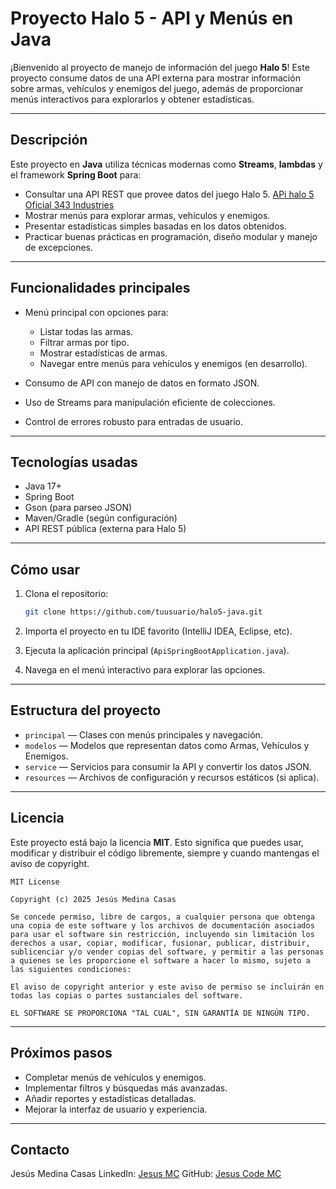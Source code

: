 # Proyecto Halo 5 - API y Menús en Java

¡Bienvenido al proyecto de manejo de información del juego **Halo 5**! Este proyecto consume datos de una API externa para mostrar información sobre armas, vehículos y enemigos del juego, además de proporcionar menús interactivos para explorarlos y obtener estadísticas.

---

## Descripción

Este proyecto en **Java** utiliza técnicas modernas como **Streams**, **lambdas** y el framework **Spring Boot** para:

* Consultar una API REST que provee datos del juego Halo 5. [APi halo 5 Oficial 343 Industries](https://developer.haloapi.com/)
* Mostrar menús para explorar armas, vehículos y enemigos.
* Presentar estadísticas simples basadas en los datos obtenidos.
* Practicar buenas prácticas en programación, diseño modular y manejo de excepciones.

---

## Funcionalidades principales

* Menú principal con opciones para:

    * Listar todas las armas.
    * Filtrar armas por tipo.
    * Mostrar estadísticas de armas.
    * Navegar entre menús para vehículos y enemigos (en desarrollo).
* Consumo de API con manejo de datos en formato JSON.
* Uso de Streams para manipulación eficiente de colecciones.
* Control de errores robusto para entradas de usuario.

---

## Tecnologías usadas

* Java 17+
* Spring Boot
* Gson (para parseo JSON)
* Maven/Gradle (según configuración)
* API REST pública (externa para Halo 5)

---

## Cómo usar

1. Clona el repositorio:

   ```bash
   git clone https://github.com/tuusuario/halo5-java.git
   ```

2. Importa el proyecto en tu IDE favorito (IntelliJ IDEA, Eclipse, etc).

3. Ejecuta la aplicación principal (`ApiSpringBootApplication.java`).

4. Navega en el menú interactivo para explorar las opciones.

---

## Estructura del proyecto

* `principal` — Clases con menús principales y navegación.
* `modelos` — Modelos que representan datos como Armas, Vehículos y Enemigos.
* `service` — Servicios para consumir la API y convertir los datos JSON.
* `resources` — Archivos de configuración y recursos estáticos (si aplica).

---

## Licencia

Este proyecto está bajo la licencia **MIT**. Esto significa que puedes usar, modificar y distribuir el código libremente, siempre y cuando mantengas el aviso de copyright.

```text
MIT License

Copyright (c) 2025 Jesús Medina Casas

Se concede permiso, libre de cargos, a cualquier persona que obtenga una copia de este software y los archivos de documentación asociados para usar el software sin restricción, incluyendo sin limitación los derechos a usar, copiar, modificar, fusionar, publicar, distribuir, sublicenciar y/o vender copias del software, y permitir a las personas a quienes se les proporcione el software a hacer lo mismo, sujeto a las siguientes condiciones:

El aviso de copyright anterior y este aviso de permiso se incluirán en todas las copias o partes sustanciales del software.

EL SOFTWARE SE PROPORCIONA "TAL CUAL", SIN GARANTÍA DE NINGÚN TIPO.
```

---

## Próximos pasos

* Completar menús de vehículos y enemigos.
* Implementar filtros y búsquedas más avanzadas.
* Añadir reportes y estadísticas detalladas.
* Mejorar la interfaz de usuario y experiencia.

---

## Contacto

Jesús Medina Casas
LinkedIn: [Jesus MC](https://www.linkedin.com/in/jesus-medina-casas/)
GitHub: [Jesus Code MC](https://github.com/chuyBigger)

